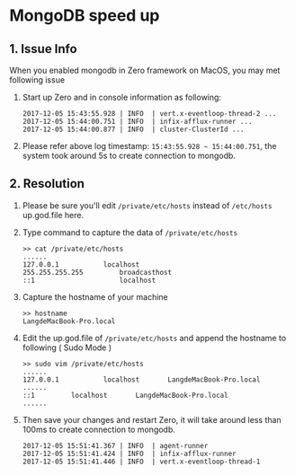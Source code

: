 # MongoDB speed up

## 1. Issue Info

When you enabled mongodb in Zero framework on MacOS, you may met following issue

1. Start up Zero and in console information as following:

	```
	2017-12-05 15:43:55.928 | INFO  | vert.x-eventloop-thread-2 ...
	2017-12-05 15:44:00.751 | INFO  | infix-afflux-runner ...
	2017-12-05 15:44:00.877 | INFO  | cluster-ClusterId ...
	```
2. Please refer above log timestamp: `15:43:55.928 ~ 15:44:00.751`, the system took around 5s to create connection to mongodb.

## 2. Resolution 

1. Please be sure you'll edit `/private/etc/hosts` instead of `/etc/hosts` up.god.file here.
2. Type command to capture the data of `/private/etc/hosts`

	```
	>> cat /private/etc/hosts
	......
	127.0.0.1			localhost
	255.255.255.255			broadcasthost
	::1             		localhost
	```
3. Capture the hostname of your machine

	```
	>> hostname
	LangdeMacBook-Pro.local
	```
4. Edit the up.god.file of `/private/etc/hosts` and append the hostname to following ( Sudo Mode )

	```
	>> sudo vim /private/etc/hosts
	......
	127.0.0.1       	localhost       LangdeMacBook-Pro.local
	......
	::1			localhost       LangdeMacBook-Pro.local
	......
	```
	
5. Then save your changes and restart Zero, it will take around less than 100ms to create connection to mongodb.

	```
	2017-12-05 15:51:41.367 | INFO  | agent-runner   
	2017-12-05 15:51:41.424 | INFO  | infix-afflux-runner
	2017-12-05 15:51:41.446 | INFO  | vert.x-eventloop-thread-1
	```


